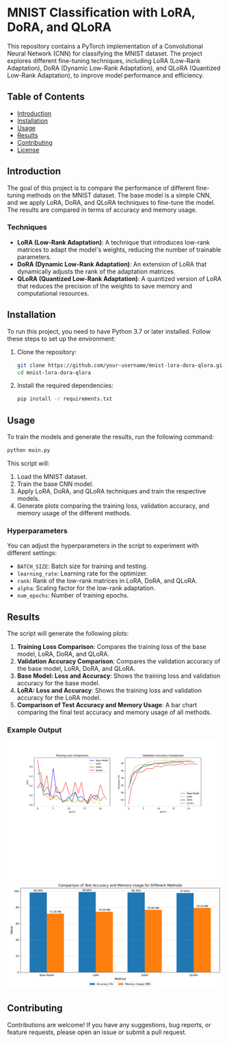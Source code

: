 # MNIST Classification with LoRA, DoRA, and QLoRA

This repository contains a PyTorch implementation of a Convolutional Neural Network (CNN) for classifying the MNIST dataset. The project explores different fine-tuning techniques, including LoRA (Low-Rank Adaptation), DoRA (Dynamic Low-Rank Adaptation), and QLoRA (Quantized Low-Rank Adaptation), to improve model performance and efficiency.

## Table of Contents

- [Introduction](#introduction)
- [Installation](#installation)
- [Usage](#usage)
- [Results](#results)
- [Contributing](#contributing)
- [License](#license)

## Introduction

The goal of this project is to compare the performance of different fine-tuning methods on the MNIST dataset. The base model is a simple CNN, and we apply LoRA, DoRA, and QLoRA techniques to fine-tune the model. The results are compared in terms of accuracy and memory usage.

### Techniques

- **LoRA (Low-Rank Adaptation)**: A technique that introduces low-rank matrices to adapt the model's weights, reducing the number of trainable parameters.
- **DoRA (Dynamic Low-Rank Adaptation)**: An extension of LoRA that dynamically adjusts the rank of the adaptation matrices.
- **QLoRA (Quantized Low-Rank Adaptation)**: A quantized version of LoRA that reduces the precision of the weights to save memory and computational resources.

## Installation

To run this project, you need to have Python 3.7 or later installed. Follow these steps to set up the environment:

1. Clone the repository:
   ```bash
   git clone https://github.com/your-username/mnist-lora-dora-qlora.git
   cd mnist-lora-dora-qlora
   ```

2. Install the required dependencies:
   ```bash
   pip install -r requirements.txt
   ```

## Usage

To train the models and generate the results, run the following command:

```bash
python main.py
```

This script will:

1. Load the MNIST dataset.
2. Train the base CNN model.
3. Apply LoRA, DoRA, and QLoRA techniques and train the respective models.
4. Generate plots comparing the training loss, validation accuracy, and memory usage of the different methods.

### Hyperparameters

You can adjust the hyperparameters in the script to experiment with different settings:

- `BATCH_SIZE`: Batch size for training and testing.
- `learning_rate`: Learning rate for the optimizer.
- `rank`: Rank of the low-rank matrices in LoRA, DoRA, and QLoRA.
- `alpha`: Scaling factor for the low-rank adaptation.
- `num_epochs`: Number of training epochs.

## Results

The script will generate the following plots:

1. **Training Loss Comparison**: Compares the training loss of the base model, LoRA, DoRA, and QLoRA.
2. **Validation Accuracy Comparison**: Compares the validation accuracy of the base model, LoRA, DoRA, and QLoRA.
3. **Base Model: Loss and Accuracy**: Shows the training loss and validation accuracy for the base model.
4. **LoRA: Loss and Accuracy**: Shows the training loss and validation accuracy for the LoRA model.
5. **Comparison of Test Accuracy and Memory Usage**: A bar chart comparing the final test accuracy and memory usage of all methods.

### Example Output

![Loss](loss.png)  
![Acc](acc.png)  

## Contributing

Contributions are welcome! If you have any suggestions, bug reports, or feature requests, please open an issue or submit a pull request.

